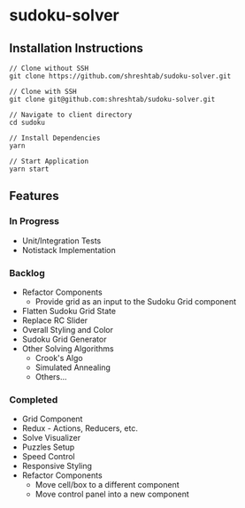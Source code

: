# sudoku-solver

## Installation Instructions

```
// Clone without SSH
git clone https://github.com/shreshtab/sudoku-solver.git

// Clone with SSH
git clone git@github.com:shreshtab/sudoku-solver.git

// Navigate to client directory
cd sudoku

// Install Dependencies
yarn

// Start Application
yarn start
````

## Features

### In Progress

- Unit/Integration Tests
- Notistack Implementation

### Backlog

- Refactor Components
  - Provide grid as an input to the Sudoku Grid component
- Flatten Sudoku Grid State
- Replace RC Slider
- Overall Styling and Color
- Sudoku Grid Generator
- Other Solving Algorithms
  - Crook's Algo
  - Simulated Annealing
  - Others...

### Completed

- Grid Component
- Redux - Actions, Reducers, etc.
- Solve Visualizer
- Puzzles Setup
- Speed Control
- Responsive Styling
- Refactor Components
  - Move cell/box to a different component
  - Move control panel into a new component
